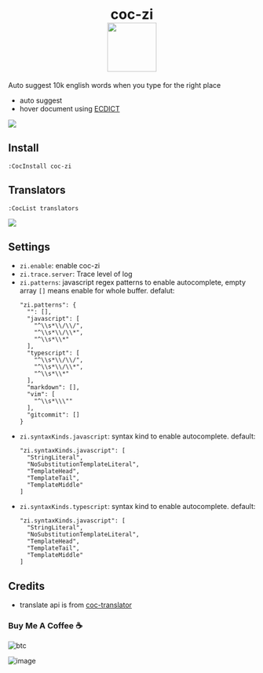 <h1 align="center">
  coc-zi
  <div>
    <img align="center" width="100px;" src="https://user-images.githubusercontent.com/20282795/71557618-7594f480-2a83-11ea-8858-6e5f79500de1.gif" />
  </div>
</h1>

Auto suggest 10k english words when you type for the right place

- auto suggest
- hover document using [ECDICT](https://github.com/skywind3000/ECDICT)

![](https://user-images.githubusercontent.com/5492542/67636928-7341dd00-f910-11e9-8418-09c805fa856a.png)

## Install

`:CocInstall coc-zi`

## Translators

`:CocList translators`

![](https://user-images.githubusercontent.com/5492542/67636930-76d56400-f910-11e9-8303-8aa783903384.png)

## Settings

- `zi.enable`: enable coc-zi
- `zi.trace.server`: Trace level of log
- `zi.patterns`: javascript regex patterns to enable autocomplete, empty array `[]` means enable for whole buffer. defalut:
  ``` jsonc
  "zi.patterns": {
    "": [],
    "javascript": [
      "^\\s*\\/\\/",
      "^\\s*\\/\\*",
      "^\\s*\\*"
    ],
    "typescript": [
      "^\\s*\\/\\/",
      "^\\s*\\/\\*",
      "^\\s*\\*"
    ],
    "markdown": [],
    "vim": [
      "^\\s*\\\""
    ],
    "gitcommit": []
  }
  ```
- `zi.syntaxKinds.javascript`: syntax kind to enable autocomplete. default:
  ``` jsonc
  "zi.syntaxKinds.javascript": [
    "StringLiteral",
    "NoSubstitutionTemplateLiteral",
    "TemplateHead",
    "TemplateTail",
    "TemplateMiddle"
  ]
  ```
- `zi.syntaxKinds.typescript`: syntax kind to enable autocomplete. default:
  ``` jsonc
  "zi.syntaxKinds.javascript": [
    "StringLiteral",
    "NoSubstitutionTemplateLiteral",
    "TemplateHead",
    "TemplateTail",
    "TemplateMiddle"
  ]
  ```

## Credits

- translate api is from [coc-translator](https://github.com/voldikss/coc-translator)

### Buy Me A Coffee ☕️

![btc](https://img.shields.io/keybase/btc/iamcco.svg?style=popout-square)

![image](https://user-images.githubusercontent.com/5492542/42771079-962216b0-8958-11e8-81c0-520363ce1059.png)
